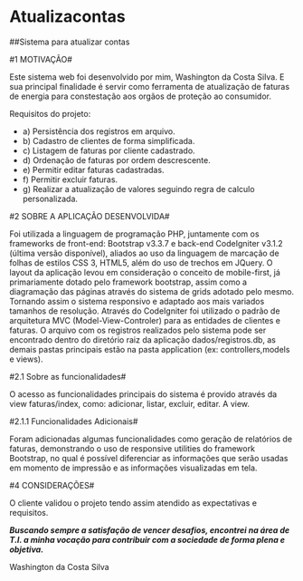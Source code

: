 # Atualizacontas

##Sistema para atualizar contas

#1 MOTIVAÇÃO#

Este sistema web foi desenvolvido por mim, Washington da Costa Silva. E sua principal finalidade é servir como ferramenta de atualização de faturas de energia para constestação aos orgãos de proteção ao consumidor.

Requisitos do projeto:
- a) Persistência dos registros em arquivo.
- b) Cadastro de clientes de forma simplificada.
- c) Listagem de faturas por cliente cadastrado.
- d) Ordenação de faturas por ordem descrescente.
- e) Permitir editar faturas cadastradas.
- f) Permitir excluir faturas.
- g) Realizar a atualização de valores seguindo regra de calculo personalizada.

#2 SOBRE A APLICAÇÃO DESENVOLVIDA#

Foi utilizada a linguagem de programação PHP, juntamente com os frameworks de front-end: Bootstrap v3.3.7 e back-end CodeIgniter v3.1.2 (última versão disponível), aliados ao uso da linguagem de marcação de folhas de estilos CSS 3, HTML5, além do uso de trechos em JQuery. O layout da aplicação levou em consideração o conceito de mobile-first, já primariamente dotado pelo framework bootstrap, assim como a diagramação das páginas através do sistema de grids adotado pelo mesmo. Tornando assim o sistema responsivo e adaptado aos mais variados tamanhos de resolução. Através do CodeIgniter foi utilizado o padrão de arquitetura MVC (Model-View-Controler) para as entidades de clientes e faturas. O arquivo com os registros realizados pelo sistema pode ser encontrado dentro do diretório raiz da aplicação dados/registros.db, as demais pastas principais estão na pasta application (ex: controllers,models e views).

#2.1 Sobre as funcionalidades#

O acesso as funcionalidades principais do sistema é provido através da view faturas/index, como: adicionar, listar, excluir, editar. A view. 

#2.1.1 Funcionalidades Adicionais#

Foram adicionadas algumas funcionalidades como geração de relatórios de faturas, demonstrando o uso de responsive utilities do framework Bootstrap, no qual é possível diferenciar as informações que serão usadas em momento de impressão e as informações visualizadas em tela. 

#4 CONSIDERAÇÕES#

O cliente validou o projeto tendo assim atendido as expectativas e requisitos.

_**Buscando sempre a satisfação de vencer desafios, encontrei na área de T.I. a minha vocação para contribuir com a sociedade de forma plena e objetiva.**_


<right>Washington da Costa Silva</right>
 
